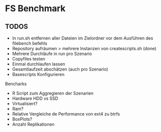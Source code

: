 # FS Benchmark
## TODOS
* In run.sh entfernen aller Dateien im Zielordner vor dem Ausführen des filebench befehls
* Repository aufräumen > mehrere Instanzen von createscripts.sh (done)
* Mehrere Durchläufe in run pro Szenario
* Copyfiles testen
* Einmal durchlaufen lassen
* Gesamtlaufzeit abschätzen (auch pro Szenario)
* Basescripts Konfigurieren



Bencharks
* R Script zum Aggregieren der Szenarien
* Hardware HDD vs SSD
* Virtualisiert?
* Ram?
* Relative Vergleiche de Performance von ext4 zu btrfs
* BoxPlots?
* Anzahl Replikationen




